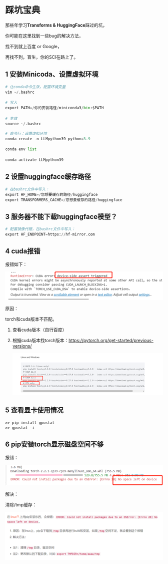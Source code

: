 # 踩坑宝典

那些年学习**Transforms & HuggingFace**踩过的坑，

你可能在这里找到一些bug的解决方法，

找不到就上百度 or Google，

再找不到，盲生，你的SCI在路上了。



## 1 安装Minicoda、设置虚拟环境

```python
# 让conda命令生效，配置环境变量
vim ~/.bashrc

# 写入
export PATH=/你的安装路径/miniconda3/bin:$PATH
    
# 生效
source ~/.bashrc
```

```python
# 命令行：设置虚拟环境
conda create -n LLMpython39 python=3.9

conda env list

conda activate LLMpython39

```

## 2 设置huggingface缓存路径

```python
# 在bashrc文件中写入：
export HF_HOME=/您想要缓存的路径/huggingface
export TRANSFORMERS_CACHE=/您想要缓存的路径/huggingface

```

## 3 服务器不能下载huggingface模型？

```python
# 配置镜像代理，在bashrc文件中写入：
export HF_ENDPOINT=https://hf-mirror.com
```

## 4 cuda报错

报错如下：

![1711114128049](1711114128049.png)

原因：

torch和cuda版本不匹配。

1. 查看cuda版本（自行百度）

2. 根据cuda版本找torch版本：<https://pytorch.org/get-started/previous-versions/>

   ![1711114261435](1711114261435.png)

## 5 查看显卡使用情况

```
>> pip install gpustat
>> gpustat -i
```

## 6 pip安装torch显示磁盘空间不够

报错：

![1711114542348](1711114542348.png)

解决：

清除/tmp缓存：

![1711114579283](1711114579283.png)

